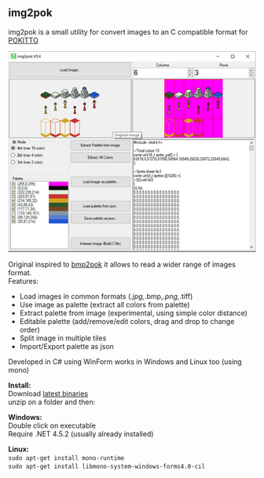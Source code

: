 ## img2pok
img2pok is a small utility for convert images to an C compatible format for [POKITTO](http://www.pokitto.com/)  

![img2pok](https://github.com/Effer/img2pok/blob/master/Docs/V0.4.jpg)

Original inspired to [bmp2pok](https://github.com/pokitto/bmp2pok) it allows to read a wider range of images format.  
Features:  
* Load images in common formats (*.jpg,*.bmp,*.png,*.tiff)
* Use image as palette (extract all colors from palette)
* Extract palette from image (experimental, using simple color distance)
* Editable palette (add/remove/edit colors, drag and drop to change order)
* Split image in multiple tiles
* Import/Export palette as json

Developed in C# using WinForm works in Windows and Linux too (using mono)  

**Install:**  
Download [latest binaries](https://github.com/Effer/img2pok/blob/master/Binaries/Latest.zip)  
unzip on a folder and then:  
  
**Windows:**  
Double click on executable  
Require .NET 4.5.2 (usually already installed)  


**Linux:**  
`sudo apt-get install mono-runtime`  
`sudo apt-get install libmono-system-windows-forms4.0-cil`
